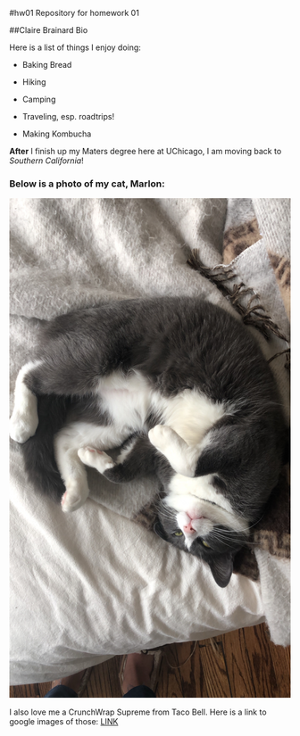 #hw01
Repository for homework 01

##Claire Brainard Bio

Here is a list of things I enjoy doing:

  * Baking Bread
  
  * Hiking
  
  * Camping
  
  * Traveling, esp. roadtrips!
  
  * Making Kombucha
  
  
  **After** I finish up my Maters degree here at UChicago, I am moving back to *Southern California*!
  
### Below is a photo of my cat, Marlon:
![](6E521B46-F262-4C2E-96A2-6DEB84E6B3F6.jpg)




I also love me a CrunchWrap Supreme from Taco Bell.
Here is a link to google images of those:
[LINK](https://www.google.com/search?q=taco+bell+crunchwrap+supreme&client=safari&rls=en&source=lnms&tbm=isch&sa=X&ved=0ahUKEwi15PXum7fhAhVr4YMKHefDAi0Q_AUIDigB&biw=1440&bih=837&dpr=2)


